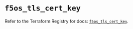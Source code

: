 # `f5os_tls_cert_key`

Refer to the Terraform Registry for docs: [`f5os_tls_cert_key`](https://registry.terraform.io/providers/f5networks/f5os/1.10.0/docs/resources/tls_cert_key).
